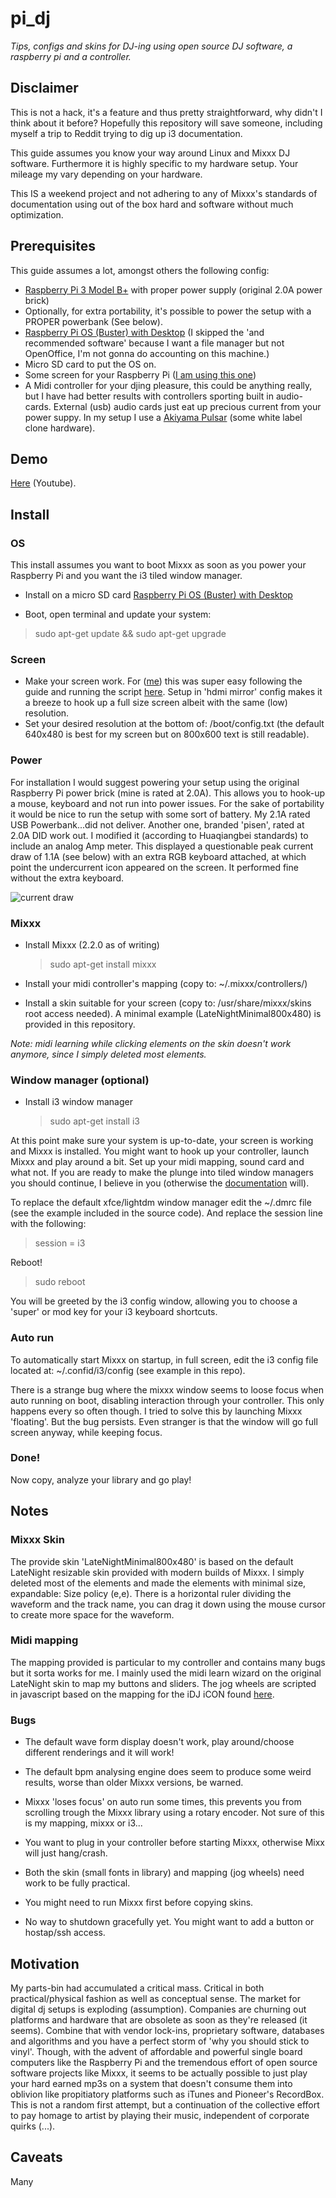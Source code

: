 # pi_dj
*Tips, configs and skins for DJ-ing using open source DJ software, a raspberry pi and a controller.*


## Disclaimer
This is not a hack, it's a feature and thus pretty straightforward, why didn't I think about it before? Hopefully this repository will save someone, including myself a trip to Reddit trying to dig up i3 documentation.

This guide assumes you know your way around Linux and Mixxx DJ software. Furthermore it is highly specific to my hardware setup. Your mileage my vary depending on your hardware.

This IS a weekend project and not adhering to any of Mixxx's standards of documentation using out of the box hard and software without much optimization.



## Prerequisites

This guide assumes a lot, amongst others the following config:

* [Raspberry Pi 3 Model B+](https://www.raspberrypi.org/products/raspberry-pi-3-model-b-plus/) with proper power supply (original 2.0A power brick)
* Optionally, for extra portability, it's possible to power the setup with a PROPER powerbank (See below). 
* [Raspberry Pi OS (Buster) with Desktop](https://www.raspberrypi.org/downloads/raspberry-pi-os/) (I skipped the 'and recommended software' because I want a file manager but not OpenOffice, I'm not gonna do accounting on this machine.)
* Micro SD card to put the OS on.
* Some screen for your Raspberry Pi ([I am using this one](https://learn.adafruit.com/adafruit-2-8-pitft-capacitive-touch))
* A Midi controller for  your djing pleasure, this could be anything really,  but I have had better results with controllers sporting built in audio-cards. External (usb) audio cards just eat up precious current from your power suppy. In my setup I use a [Akiyama Pulsar](https://es.virtualdj.com/img/225189/95079/hwp_akiyama_akiyamapulsar.png) (some white label clone hardware).


## Demo

[Here](https://youtu.be/UZam2aeX3Nc) (Youtube). 

## Install

### OS
This install assumes you want to boot Mixxx as soon as you power your Raspberry Pi and you want the i3 tiled window manager.

* Install on a micro SD card [Raspberry Pi OS (Buster) with Desktop](https://www.raspberrypi.org/downloads/raspberry-pi-os/)

* Boot, open terminal and update your system:
> sudo apt-get update && sudo apt-get upgrade 


### Screen

* Make your screen work. For ([me](https://learn.adafruit.com/adafruit-2-8-pitft-capacitive-touch)) this was super easy following the guide and running the script [here](https://learn.adafruit.com/adafruit-2-8-pitft-capacitive-touch/easy-install-2). Setup in 'hdmi mirror' config makes it a breeze to hook up a full size screen albeit with the same (low) resolution.
* Set your desired resolution at the bottom of: /boot/config.txt (the default 640x480 is best for my screen but on 800x600 text is still readable).

### Power
For installation I would suggest powering your setup using the original Raspberry Pi power brick (mine is rated at 2.0A). This allows you to hook-up a mouse, keyboard and not run into power issues. For the sake of portability it would be nice to run the setup with some sort of battery. My 2.1A rated USB Powerbank...did not deliver. Another one, branded 'pisen', rated at 2.0A DID work out. I modified it (according to Huaqiangbei standards) to include an analog Amp meter. This displayed a questionable peak current draw of 1.1A  (see below) with an extra RGB keyboard attached, at which point the undercurrent icon appeared on the screen. It performed fine without the extra keyboard.

![current draw](https://github.com/dennisdebel/pi_dj/blob/master/images/current-draw.jpg)

### Mixxx

* Install Mixxx (2.2.0 as of writing)

	> sudo apt-get install mixxx
	
* Install your midi controller's mapping (copy to: ~/.mixxx/controllers/)
* Install a skin suitable for your screen (copy to: /usr/share/mixxx/skins root access needed). A minimal example (LateNightMinimal800x480) is provided in this repository. 

*Note: midi learning while clicking elements on the skin doesn't work anymore, since I simply deleted most elements.* 

### Window manager (optional)

* Install i3 window manager

	> sudo apt-get install i3
	
At this point make sure your system is up-to-date, your screen is working and Mixxx is installed. You might want to hook up your controller, launch Mixxx and play around a bit. Set up your midi mapping, sound card and what not. If you are ready to make the plunge into tiled window managers you should continue, I believe in you (otherwise the [documentation](https://i3wm.org/docs/userguide.html) will).

To replace the default xfce/lightdm window manager edit the ~/.dmrc file (see the example included in the source code). And replace the session line with the following:

>  session = i3


Reboot!

> sudo reboot

You will be greeted by the i3 config window, allowing you to choose a 'super' or mod key for your i3 keyboard shortcuts.

### Auto run
To automatically start Mixxx on startup, in full screen, edit the i3 config file located at: ~/.confid/i3/config (see example in this repo).

There is a strange bug where the mixxx window seems to loose focus when auto running on boot, disabling interaction through your controller. This only happens every so often though. I tried to solve this by launching Mixxx 'floating'. But the bug persists. Even stranger is that the window will go full screen anyway, while keeping focus.

### Done!
Now copy, analyze your library and go play!



## Notes

### Mixxx Skin
The provide skin 'LateNightMinimal800x480' is based on the default LateNight resizable skin provided with modern builds of Mixxx. I simply deleted most of the elements and made the elements with minimal size, expandable: Size policy (e,e). There is a horizontal ruler dividing the waveform and the track name, you can drag it down using the mouse cursor to create more space for the waveform.

### Midi mapping
The mapping provided is particular to my controller and contains many bugs but it sorta works for me. I mainly used the midi learn wizard on the original LateNight skin to map my buttons and sliders. The jog wheels are scripted in javascript based on the mapping for the iDJ iCON found [here](https://github.com/kfigiela/Mixxx-iCON-iDJ).

### Bugs

 * The default wave form display doesn't work, play around/choose different renderings and it will work!
  
 * The default bpm analysing engine does seem to produce some weird results, worse than older Mixxx versions, be warned.
 
 * Mixxx 'loses focus' on auto run some times, this prevents you from scrolling trough the Mixxx library using a rotary encoder. Not sure of this is my mapping, mixxx or i3...
  
 * You want to plug in your controller before starting Mixxx, otherwise Mixx will just hang/crash.

* Both the skin (small fonts in library) and mapping (jog wheels) need work to be fully practical.

* You might need to run Mixxx first before copying skins.

* No way to shutdown gracefully yet. You might want to add a button or hostap/ssh access. 




## Motivation

My parts-bin had accumulated a critical mass. Critical in both practical/physical fashion as well as conceptual sense. The market for digital dj setups is exploding (assumption). Companies are churning out platforms and hardware that are obsolete as soon as they're released (it seems). Combine that with vendor lock-ins, proprietary software, databases and algorithms and you have a perfect storm of 'why you should stick to vinyl'. Though, with the advent of affordable and powerful single board computers like the Raspberry Pi and the tremendous effort of open source software projects like Mixxx, it seems to be actually possible to just play your hard earned mp3s on a system that doesn't consume them into oblivion like propitiatory platforms such as iTunes and Pioneer's RecordBox. This is not a random first attempt, but a continuation of the collective effort to pay homage to artist by playing their music, independent of corporate quirks (...).


## Caveats
Many





